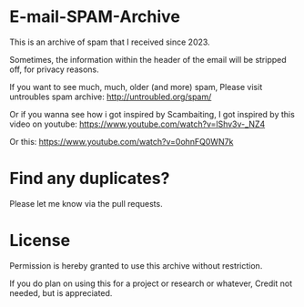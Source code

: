 # E-mail-SPAM-Archive

This is an archive of spam that I received since 2023.

Sometimes, the information within the header of the email will be stripped off, for privacy reasons.

If you want to see much, much, older (and more) spam, Please visit untroubles spam archive: http://untroubled.org/spam/

Or if you wanna see how i got inspired by Scambaiting, I got inspired by this video on youtube: https://www.youtube.com/watch?v=lShv3v-_NZ4

Or this: https://www.youtube.com/watch?v=0ohnFQ0WN7k

# Find any duplicates?  
Please let me know via the pull requests.

# License

Permission is hereby granted to use this archive without restriction.

If you do plan on using this for a project or research or whatever, Credit not needed, but is appreciated.
